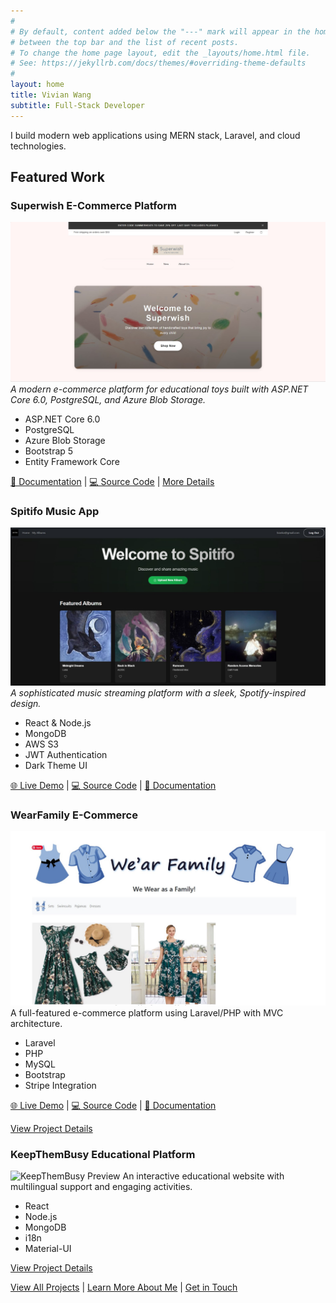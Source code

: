 ```yaml
---
#
# By default, content added below the "---" mark will appear in the home page
# between the top bar and the list of recent posts.
# To change the home page layout, edit the _layouts/home.html file.
# See: https://jekyllrb.com/docs/themes/#overriding-theme-defaults
#
layout: home
title: Vivian Wang
subtitle: Full-Stack Developer
---
```


I build modern web applications using MERN stack, Laravel, and cloud technologies.

## Featured Work

### Superwish E-Commerce Platform
![Superwish E-Commerce Platform](https://raw.githubusercontent.com/xuanwgit/PersonalPortfolioWeb/master/assets/images/superwish-homepage.jpg)
*A modern e-commerce platform for educational toys built with ASP.NET Core 6.0, PostgreSQL, and Azure Blob Storage.*
- ASP.NET Core 6.0
- PostgreSQL
- Azure Blob Storage
- Bootstrap 5
- Entity Framework Core

[📝 Documentation](https://xuanwgit.github.io/Superwish_FSD04_AppDevII_ASP.NET_Project/) | [💻 Source Code](https://github.com/xuanwgit/Superwish_FSD04_AppDevII_ASP.NET_Project) | [More Details](/projects/#superwish)

### Spitifo Music App
![Spitifo Music App](https://raw.githubusercontent.com/xuanwgit/PersonalPortfolioWeb/master/assets/images/Spitifo-homepage.jpg)
*A sophisticated music streaming platform with a sleek, Spotify-inspired design.*
- React & Node.js
- MongoDB
- AWS S3
- JWT Authentication
- Dark Theme UI

[🌐 Live Demo](https://xuanwgit.github.io/Spitifo-Music-App-React/) | [💻 Source Code](https://github.com/xuanwgit/Spitifo-Music-App-React) | [📝 Documentation](https://xuanwgit.github.io/Spitifo-Music-App-React/)

### WearFamily E-Commerce
![WearFamily Demo](/assets/images/wearfamily-homepage.jpg)
A full-featured e-commerce platform using Laravel/PHP with MVC architecture.
- Laravel
- PHP
- MySQL
- Bootstrap
- Stripe Integration

[🌐 Live Demo](https://fsd03-webdev1-wearfamily-jsd-1.onrender.com/) | [💻 Source Code](https://github.com/xuanwgit/FSD04_WebDev1_WearFamily_deployed) | [📝 Documentation](https://github.com/xuanwgit/FSD03_WebDev1_WearFamily_JSD/wiki)

[View Project Details](/projects/#wearfamily)

### KeepThemBusy Educational Platform
![KeepThemBusy Preview](/assets/images/keepthembusy-preview.jpg)
An interactive educational website with multilingual support and engaging activities.
- React
- Node.js
- MongoDB
- i18n
- Material-UI

[View Project Details](/projects/#keepthembusy)

[View All Projects](/projects) | [Learn More About Me](/about) | [Get in Touch](/contact)
